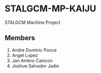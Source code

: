# STALGCM-MP-KAIJU
STALGCM Machine Project 

## Members
1. Andre Dominic Ponce
2. Angel Lopez
3. Jan Ambro Canicon
4. Joshue Salvador Jadie
